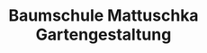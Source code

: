 ---
title: "Baumschule Mattuschka Gartengestaltung"
url: /klagenfurt-am-woerthersee/baumschule-mattuschka-gartengestaltung/
shop: Garten-Center
---